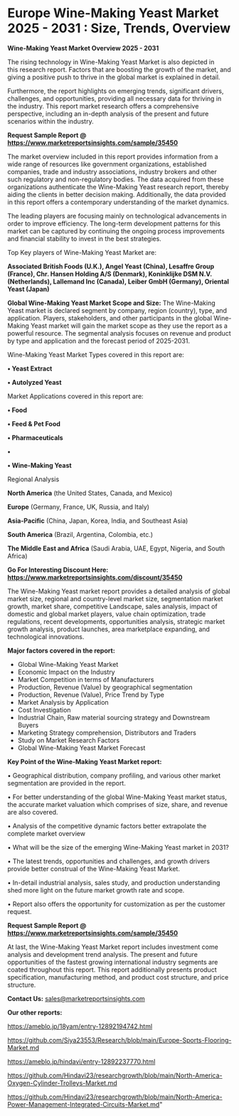 # Europe Wine-Making Yeast Market 2025 - 2031 : Size, Trends, Overview

<Strong> Wine-Making Yeast Market Overview 2025 - 2031</strong>

The rising technology in Wine-Making Yeast Market is also depicted in this research report. Factors that are boosting the growth of the market, and giving a positive push to thrive in the global market is explained in detail.

Furthermore, the report highlights on emerging trends, significant drivers, challenges, and opportunities, providing all necessary data for thriving in the industry. This report market research offers a comprehensive perspective, including an in-depth analysis of the present and future scenarios within the industry.

<strong>Request Sample Report @ <a href=https://www.marketreportsinsights.com/sample/35450>https://www.marketreportsinsights.com/sample/35450</a></strong>

The market overview included in this report provides information from a wide range of resources like government organizations, established companies, trade and industry associations, industry brokers and other such regulatory and non-regulatory bodies. The data acquired from these organizations authenticate the Wine-Making Yeast research report, thereby aiding the clients in better decision making. Additionally, the data provided in this report offers a contemporary understanding of the market dynamics.

The leading players are focusing mainly on technological advancements in order to improve efficiency. The long-term development patterns for this market can be captured by continuing the ongoing process improvements and financial stability to invest in the best strategies.

Top Key players of Wine-Making Yeast Market are:

<strong>Associated British Foods (U.K.), Angel Yeast (China), Lesaffre Group (France), Chr. Hansen Holding A/S (Denmark), Koninklijke DSM N.V. (Netherlands), Lallemand Inc (Canada), Leiber GmbH (Germany), Oriental Yeast (Japan)</strong>

<strong><b>Global Wine-Making Yeast Market Scope and Size:</b></strong>
The Wine-Making Yeast market is declared segment by company, region (country), type, and application. Players, stakeholders, and other participants in the global Wine-Making Yeast market will gain the market scope as they use the report as a powerful resource. The segmental analysis focuses on revenue and product by type and application and the forecast period of 2025-2031.

Wine-Making Yeast Market Types covered in this report are:

<strong>•  Yeast Extract

•  Autolyzed Yeast</strong>

Market Applications covered in this report are:

<strong>•  Food

•  Feed & Pet Food

•  Pharmaceuticals

•  

•  Wine-Making Yeast</strong> 

Regional Analysis

<strong>North America</strong> (the United States, Canada, and Mexico)

<strong>Europe</strong> (Germany, France, UK, Russia, and Italy)

<strong>Asia-Pacific</strong> (China, Japan, Korea, India, and Southeast Asia)

<strong>South America</strong> (Brazil, Argentina, Colombia, etc.)

<strong>The Middle East and Africa</strong> (Saudi Arabia, UAE, Egypt, Nigeria, and South Africa)

<strong>Go For Interesting Discount Here: <a href=https://www.marketreportsinsights.com/discount/35450>https://www.marketreportsinsights.com/discount/35450</a></strong>

The Wine-Making Yeast market report provides a detailed analysis of global market size, regional and country-level market size, segmentation market growth, market share, competitive Landscape, sales analysis, impact of domestic and global market players, value chain optimization, trade regulations, recent developments, opportunities analysis, strategic market growth analysis, product launches, area marketplace expanding, and technological innovations.

<strong><b>Major factors covered in the report:</b></strong>
<ul>
  <li>Global Wine-Making Yeast Market </li>
  <li>Economic Impact on the Industry</li>
  <li>Market Competition in terms of Manufacturers</li>
  <li>Production, Revenue (Value) by geographical segmentation</li>
  <li>Production, Revenue (Value), Price Trend by Type</li>
  <li>Market Analysis by Application</li>
  <li>Cost Investigation</li>
  <li>Industrial Chain, Raw material sourcing strategy and Downstream Buyers</li>
  <li>Marketing Strategy comprehension, Distributors and Traders</li>
  <li>Study on Market Research Factors</li>
  <li>Global Wine-Making Yeast Market Forecast</li>
</ul>

<strong><b>Key Point of the Wine-Making Yeast Market report:</b></strong>

• Geographical distribution, company profiling, and various other market segmentation are provided in the report.

• For better understanding of the global Wine-Making Yeast market status, the accurate market valuation which comprises of size, share, and revenue are also covered.

• Analysis of the competitive dynamic factors better extrapolate the complete market overview

• What will be the size of the emerging Wine-Making Yeast market in 2031?

• The latest trends, opportunities and challenges, and growth drivers provide better construal of the Wine-Making Yeast Market.

• In-detail industrial analysis, sales study, and production understanding shed more light on the future market growth rate and scope.

• Report also offers the opportunity for customization as per the customer request.

<strong>Request Sample Report @ <a href=https://www.marketreportsinsights.com/sample/35450>https://www.marketreportsinsights.com/sample/35450</a></strong>

At last, the Wine-Making Yeast Market report includes investment come analysis and development trend analysis. The present and future opportunities of the fastest growing international industry segments are coated throughout this report. This report additionally presents product specification, manufacturing method, and product cost structure, and price structure.

<strong>Contact Us:</strong>
sales@marketreportsinsights.com

<strong>Our other reports:</strong>

<a href=https://ameblo.jp/18yam/entry-12892194742.html>https://ameblo.jp/18yam/entry-12892194742.html</a>

<a href=https://github.com/Siya23553/Research/blob/main/Europe-Sports-Flooring-Market.md>https://github.com/Siya23553/Research/blob/main/Europe-Sports-Flooring-Market.md</a>

<a href=https://ameblo.jp/hindavi/entry-12892237770.html>https://ameblo.jp/hindavi/entry-12892237770.html</a>

<a href=https://github.com/Hindavi23/researchgrowth/blob/main/North-America-Oxygen-Cylinder-Trolleys-Market.md>https://github.com/Hindavi23/researchgrowth/blob/main/North-America-Oxygen-Cylinder-Trolleys-Market.md</a>

<a href=https://github.com/Hindavi23/researchgrowth/blob/main/North-America-Power-Management-Integrated-Circuits-Market.md>https://github.com/Hindavi23/researchgrowth/blob/main/North-America-Power-Management-Integrated-Circuits-Market.md</a>"
